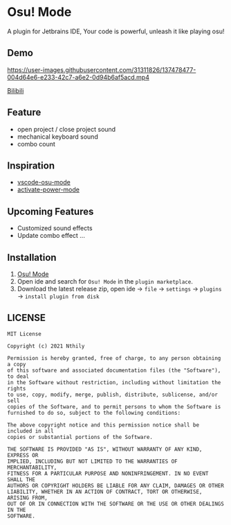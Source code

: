 # Osu! Mode

A plugin for Jetbrains IDE, Your code is powerful, unleash it like playing osu!

<script src="https://plugins.jetbrains.com/assets/scripts/mp-widget.js"></script>

## Demo

https://user-images.githubusercontent.com/31311826/137478477-004d64e6-e233-42c7-a6e2-0d94b6af5acd.mp4

[Bilibili](https://www.bilibili.com/video/BV1j34y1S7xw?spm_id_from=333.999.0.0)

## Feature

* open project / close project sound
* mechanical keyboard sound
* combo count

## Inspiration

* [vscode-osu-mode](https://github.com/ao-shen/vscode-power-mode)
* [activate-power-mode](https://github.com/ViceFantasyPlace/activate-power-mode)

## Upcoming Features

* Customized sound effects
* Update combo effect
...

## Installation
1. [Osu! Mode](https://plugins.jetbrains.com/plugin/17810-osu-mode)
2. Open ide and search for `Osu! Mode` in the `plugin marketplace`.
3. Download the latest release zip, open ide -> `file` -> `settings` -> `plugins` -> `install plugin from disk`

## LICENSE

```
MIT License

Copyright (c) 2021 Nthily

Permission is hereby granted, free of charge, to any person obtaining a copy
of this software and associated documentation files (the "Software"), to deal
in the Software without restriction, including without limitation the rights
to use, copy, modify, merge, publish, distribute, sublicense, and/or sell
copies of the Software, and to permit persons to whom the Software is
furnished to do so, subject to the following conditions:

The above copyright notice and this permission notice shall be included in all
copies or substantial portions of the Software.

THE SOFTWARE IS PROVIDED "AS IS", WITHOUT WARRANTY OF ANY KIND, EXPRESS OR
IMPLIED, INCLUDING BUT NOT LIMITED TO THE WARRANTIES OF MERCHANTABILITY,
FITNESS FOR A PARTICULAR PURPOSE AND NONINFRINGEMENT. IN NO EVENT SHALL THE
AUTHORS OR COPYRIGHT HOLDERS BE LIABLE FOR ANY CLAIM, DAMAGES OR OTHER
LIABILITY, WHETHER IN AN ACTION OF CONTRACT, TORT OR OTHERWISE, ARISING FROM,
OUT OF OR IN CONNECTION WITH THE SOFTWARE OR THE USE OR OTHER DEALINGS IN THE
SOFTWARE.

```

